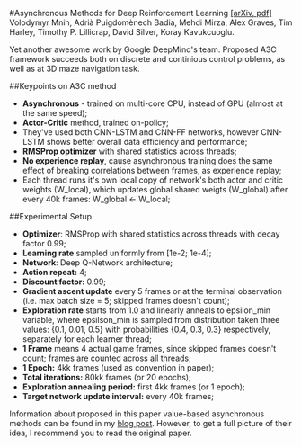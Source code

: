 #Asynchronous Methods for Deep Reinforcement Learning
[[arXiv, pdf]](https://arxiv.org/pdf/1602.01783v2.pdf)  
Volodymyr Mnih, Adrià Puigdomènech Badia, Mehdi Mirza, Alex Graves, Tim Harley, Timothy P. Lillicrap, David Silver, Koray Kavukcuoglu.  

Yet another awesome work by Google DeepMind's team. Proposed A3C framework succeeds both on discrete and continious control problems, as well as at 3D maze navigation task.


##Keypoints on A3C method
  - **Asynchronous** - trained on multi-core CPU, instead of GPU (almost at the same speed);
  - **Actor-Critic** method, trained on-policy;
  - They've used both CNN-LSTM and CNN-FF networks, however CNN-LSTM shows better overall data efficiency and performance;
  - **RMSProp optimizer** with shared statistics across threads;
  - **No experience replay**, cause asynchronous training does the same effect of breaking correlations between frames, as experience replay;
  - Each thread runs it's own local copy of network's both actor and critic weights (W_local), which updates global shared weigts (W_global) after every 40k frames: W_global <- W_local;
  
  
##Experimental Setup
  - **Optimizer**: RMSProp with shared statistics across threads with decay factor 0.99;  
  - **Learning rate** sampled uniformly from [1e-2; 1e-4];  
  - **Network**: Deep Q-Network architecture;  
  - **Action repeat:** 4;
  - **Discount factor:** 0.99;
  - **Gradient ascent update** every 5 frames or at the terminal observation (i.e. max batch size = 5; skipped frames doesn't count);
  - **Exploration rate** starts from 1.0 and linearly anneals to epsilon_min variable, where epsilson_min is sampled from distribution  taken three values: {0.1, 0.01, 0.5} with probabilities {0.4, 0.3, 0.3} respectively, separately for each learner thread;
  - **1 Frame** means 4 actual game frames, since skipped frames doesn't count; frames are counted across all threads;
  - **1 Epoch:** 4kk frames (used as convention in paper);
  - **Total iterations:** 80kk frames (or 20 epochs);
  - **Exploration annealing period:** first 4kk frames (or 1 epoch);
  - **Target network update interval:** every 40k frames;


Information about proposed in this paper value-based asynchronous methods can be found in my [blog post](https://dbobrenko.github.io/2016/11/03/async-deeprl.html). However, to get a full picture of their idea, I recommend you to read the original paper.
